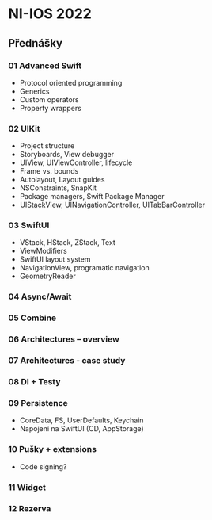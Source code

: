# NI-IOS 2022

## Přednášky

### 01 Advanced Swift

* Protocol oriented programming
* Generics
* Custom operators
* Property wrappers

### 02 UIKit

* Project structure
* Storyboards, View debugger
* UIView, UIViewController, lifecycle
* Frame vs. bounds
* Autolayout, Layout guides
* NSConstraints, SnapKit
* Package managers, Swift Package Manager
* UIStackView, UINavigationController, UITabBarController

### 03 SwiftUI

* VStack, HStack, ZStack, Text
* ViewModifiers
* SwiftUI layout system
* NavigationView, programatic navigation
* GeometryReader

### 04 Async/Await

### 05 Combine

### 06 Architectures – overview

### 07 Architectures - case study

### 08 DI + Testy

### 09 Persistence
- CoreData, FS, UserDefaults, Keychain
- Napojení na SwiftUI (CD, AppStorage)

### 10 Pušky + extensions
- Code signing?

### 11 Widget

### 12 Rezerva
